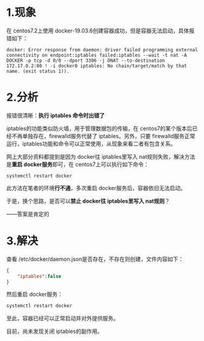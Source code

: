 # 1.现象

在 centos7.2上使用 docker-19.03.6创建容器成功，但是容器无法启动，具体报错如下：

```
docker: Error response from daemon: driver failed programming external 
connectivity on endpoint:iptables failed:iptables --wait -t nat -A DOCKER -p tcp -d 0/0 --dport 3306 -j DNAT --to-destination 172.17.0.2:80 ! -i docker0 iptables: No chain/target/match by that name. (exit status 1)).
```

# 2.分析

报错很清晰：**执行 iptables 命令时出错了**

iptables的功能类似防火墙，用于管理数据包的传输，在 centos7的某个版本后已经不再单独存在，firewalld服务代替了 iptables。另外，只要 firewalld服务正常运行，iptables功能和命令可以正常使用，从现象来看二者有包含关系。

网上大部分资料都提到是因为 docker往 iptables里写入 nat规则失败，解决方法是**重启 docker服务**即可，在 centos7上可以执行如下命令：

```shell
systemctl restart docker
```

此方法在笔者的环境**行不通**，多次重启 docker服务后，容器依旧无法启动。

于是，换个思路，是否可以**禁止 docker往 iptables里写入 nat规则**？

——答案是肯定的

# 3.解决

查看 /etc/docker/daemon.json是否存在，不存在则创建，文件内容如下：

```json
{
	"iptables":false
}
```

然后重启 docker服务：

```sh
systemctl restart docker
```

至此，容器已经可以正常启动并对外提供服务。

目前，尚未发现关闭 iptables的副作用。

